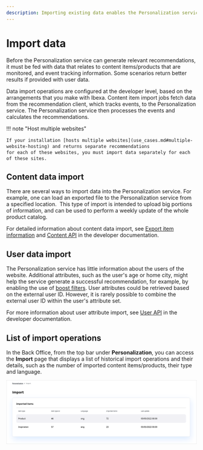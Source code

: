 ```yaml
---
description: Importing existing data enables the Personalization service to provide better results for recommendations.
---
```


# Import data

Before the Personalization service can generate relevant recommendations, 
it must be fed with data that relates to content items/products that are monitored, 
and event tracking information.
Some scenarios return better results if provided with user data.

Data import operations are configured at the developer level, based on the arrangements 
that you make with Ibexa. 
Content item import jobs fetch data from the recommendation client, which tracks events, 
to the Personalization service.
The Personalization service then processes the events and calculates the recommendations.

!!! note "Host multiple websites"

    If your installation [hosts multiple websites](use_cases.md#multiple-website-hosting) and returns separate recommendations
    for each of these websites, you must import data separately for each of these sites.

## Content data import

There are several ways to import data into the Personalization service.
For example, one can load an exported file to the Personalization service from a specified location. 
This type of import is intended to upload big portions of information,
and can be used to perform a weekly update of the whole product catalog.

For detailed information about content data import, see [Export item information](https://doc.ibexa.co/en/latest/guide/personalization/enabling_personalization/#export-item-information) and [Content API](https://doc.ibexa.co/en/master/guide/personalization/developer_guide/content_api) in the developer documentation.

## User data import

The Personalization service has little information about the users of the website. 
Additional attributes, such as the user's age or home city, might help the service generate 
a successful recommendation, for example, by enabling the use of [boost filters](filters.md#boost-filters).
User attributes could be retrieved based on the external user ID.
However, it is rarely possible to combine the external user ID within the user's attribute set.

For more information about user attribute import, see [User API](https://doc.ibexa.co/en/master/guide/personalization/developer_guide/user_api) in the developer documentation.

## List of import operations

In the Back Office, from the top bar under **Personalization**, you can access 
the **Import** page that displays a list of historical import operations and their details, 
such as the number of imported content items/products, their type and language.

![Import tab in the Back Office](img/dashboard_import.png "Import tab")
